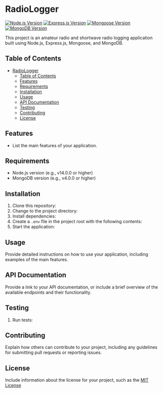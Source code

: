 # RadioLogger

[![Node.js Version](https://img.shields.io/node/v/your-package-name)](https://nodejs.org/en/)
[![Express.js Version](https://img.shields.io/npm/v/express)](https://www.npmjs.com/package/express)
[![Mongoose Version](https://img.shields.io/npm/v/mongoose)](https://www.npmjs.com/package/mongoose)
[![MongoDB Version](https://img.shields.io/npm/v/mongodb)](https://www.npmjs.com/package/mongodb)

This project is an amateur radio and shortwave radio logging application built using Node.js, Express.js, Mongoose, and MongoDB.

## Table of Contents

- [RadioLogger](#radiologger)
  - [Table of Contents](#table-of-contents)
  - [Features](#features)
  - [Requirements](#requirements)
  - [Installation](#installation)
  - [Usage](#usage)
  - [API Documentation](#api-documentation)
  - [Testing](#testing)
  - [Contributing](#contributing)
  - [License](#license)

## Features

- List the main features of your application.

## Requirements

- Node.js version (e.g., v14.0.0 or higher)
- MongoDB version (e.g., v4.0.0 or higher)

## Installation

1. Clone this repository:
2. Change to the project directory:
3. Install dependencies:
4. Create a `.env` file in the project root with the following contents:
5. Start the application:

## Usage

Provide detailed instructions on how to use your application, including examples of the main features.

## API Documentation

Provide a link to your API documentation, or include a brief overview of the available endpoints and their functionality.

## Testing

1. Run tests:

## Contributing

Explain how others can contribute to your project, including any guidelines for submitting pull requests or reporting issues.

## License

Include information about the license for your project, such as the [MIT License](https://opensource.org/licenses/MIT)
